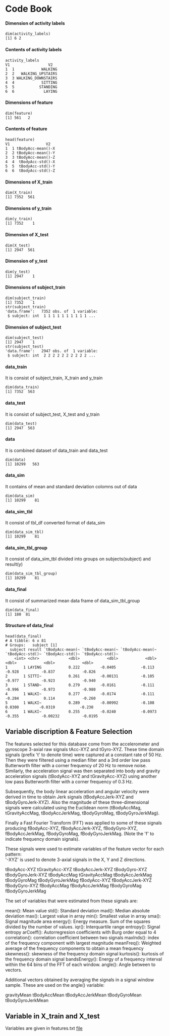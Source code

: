 # Code Book 

#### Dimension of activity labels
```{r}
dim(activity_labels)
[1] 6 2
```
#### Contents of activity labels
```{r}
activity_labels
V1                 V2
1  1            WALKING
2  2   WALKING_UPSTAIRS
3  3 WALKING_DOWNSTAIRS
4  4            SITTING
5  5           STANDING
6  6             LAYING
```
#### Dimensions of feature
```{r}
dim(feature)
[1] 561   2
```
#### Contents of feature
```{r}
head(feature)
V1                V2
1  1 tBodyAcc-mean()-X
2  2 tBodyAcc-mean()-Y
3  3 tBodyAcc-mean()-Z
4  4  tBodyAcc-std()-X
5  5  tBodyAcc-std()-Y
6  6  tBodyAcc-std()-Z
```
#### Dimensions of X_train
```{r}
dim(X_train)
[1] 7352  561
```
#### Dimensions of y_train
```{r}
dim(y_train)
[1] 7352    1
```
#### Dimension of X_test
```{r}
dim(X_test)
[1] 2947  561
```
#### Dimension of y_test
```{r}
dim(y_test)
[1] 2947    1
```
#### Dimensions of subject_train
```{r}
dim(subject_train)
[1] 7352    1
str(subject_train)
'data.frame':	7352 obs. of  1 variable:
 $ subject: int  1 1 1 1 1 1 1 1 1 1 ...
```
#### Dimension of subject_test
```{r}
dim(subject_test)
[1] 2947    1
str(subject_test)
'data.frame':	2947 obs. of  1 variable:
 $ subject: int  2 2 2 2 2 2 2 2 2 2 ...
```
#### data_train
It is consist of subject_train, X_train and y_train
```{r}
dim(data_train)
[1] 7352  563
```

#### data_test
It is consist of subject_test, X_test and y_train
```{r}
dim(data_test)
[1] 2947  563
```
#### data
It is combined dataset of data_train and data_test
```{r}
dim(data)
[1] 10299   563
```

#### data_sim
It contains of mean and standard deviation colomns out of data
```{r}
dim(data_sim)
[1] 10299    81
```

#### data_sim_tbl
It consist of tbl_df converted format of data_sim
```{r}
dim(data_sim_tbl)
[1] 10299    81
```

#### data_sim_tbl_group
It consist of data_sim_tbl divided into groups on subjects(subject) and result(y)
```{r}
dim(data_sim_tbl_group)
[1] 10299    81
```

#### data_final
It consist of summarized mean data frame of data_sim_tbl_group
```{r}
dim(data_final)
[1] 180  81
```
#### Structure of data_final
```{r}
head(data_final)
# A tibble: 6 x 81
# Groups:   subject [1]
  subject result `tBodyAcc-mean(~ `tBodyAcc-mean(~ `tBodyAcc-mean(~ `tBodyAcc-std()~ `tBodyAcc-std()~ `tBodyAcc-std()~
    <int> <chr>             <dbl>            <dbl>            <dbl>            <dbl>            <dbl>            <dbl>
1       1 LAYING            0.222         -0.0405           -0.113           -0.928          -0.837            -0.826 
2       1 SITTI~            0.261         -0.00131          -0.105           -0.977          -0.923            -0.940 
3       1 STAND~            0.279         -0.0161           -0.111           -0.996          -0.973            -0.980 
4       1 WALKI~            0.277         -0.0174           -0.111           -0.284           0.114            -0.260 
5       1 WALKI~            0.289         -0.00992          -0.108            0.0300         -0.0319           -0.230 
6       1 WALKI~            0.255         -0.0240           -0.0973          -0.355          -0.00232          -0.0195
```
## Variable discription & Feature Selection

The features selected for this database come from the accelerometer and gyroscope 3-axial raw signals tAcc-XYZ and tGyro-XYZ. These time domain signals (prefix 't' to denote time) were captured at a constant rate of 50 Hz. Then they were filtered using a median filter and a 3rd order low pass Butterworth filter with a corner frequency of 20 Hz to remove noise. Similarly, the acceleration signal was then separated into body and gravity acceleration signals (tBodyAcc-XYZ and tGravityAcc-XYZ) using another low pass Butterworth filter with a corner frequency of 0.3 Hz. 

Subsequently, the body linear acceleration and angular velocity were derived in time to obtain Jerk signals (tBodyAccJerk-XYZ and tBodyGyroJerk-XYZ). Also the magnitude of these three-dimensional signals were calculated using the Euclidean norm (tBodyAccMag, tGravityAccMag, tBodyAccJerkMag, tBodyGyroMag, tBodyGyroJerkMag). 

Finally a Fast Fourier Transform (FFT) was applied to some of these signals producing fBodyAcc-XYZ, fBodyAccJerk-XYZ, fBodyGyro-XYZ, fBodyAccJerkMag, fBodyGyroMag, fBodyGyroJerkMag. (Note the 'f' to indicate frequency domain signals). 

These signals were used to estimate variables of the feature vector for each pattern:  
'-XYZ' is used to denote 3-axial signals in the X, Y and Z directions.

tBodyAcc-XYZ
tGravityAcc-XYZ
tBodyAccJerk-XYZ
tBodyGyro-XYZ
tBodyGyroJerk-XYZ
tBodyAccMag
tGravityAccMag
tBodyAccJerkMag
tBodyGyroMag
tBodyGyroJerkMag
fBodyAcc-XYZ
fBodyAccJerk-XYZ
fBodyGyro-XYZ
fBodyAccMag
fBodyAccJerkMag
fBodyGyroMag
fBodyGyroJerkMag

The set of variables that were estimated from these signals are: 

mean(): Mean value
std(): Standard deviation
mad(): Median absolute deviation 
max(): Largest value in array
min(): Smallest value in array
sma(): Signal magnitude area
energy(): Energy measure. Sum of the squares divided by the number of values. 
iqr(): Interquartile range 
entropy(): Signal entropy
arCoeff(): Autorregresion coefficients with Burg order equal to 4
correlation(): correlation coefficient between two signals
maxInds(): index of the frequency component with largest magnitude
meanFreq(): Weighted average of the frequency components to obtain a mean frequency
skewness(): skewness of the frequency domain signal 
kurtosis(): kurtosis of the frequency domain signal 
bandsEnergy(): Energy of a frequency interval within the 64 bins of the FFT of each window.
angle(): Angle between to vectors.

Additional vectors obtained by averaging the signals in a signal window sample. These are used on the angle() variable:

gravityMean
tBodyAccMean
tBodyAccJerkMean
tBodyGyroMean
tBodyGyroJerkMean

## Variable in X_train and X_test
  Variables are given in features.txt [file]()
















